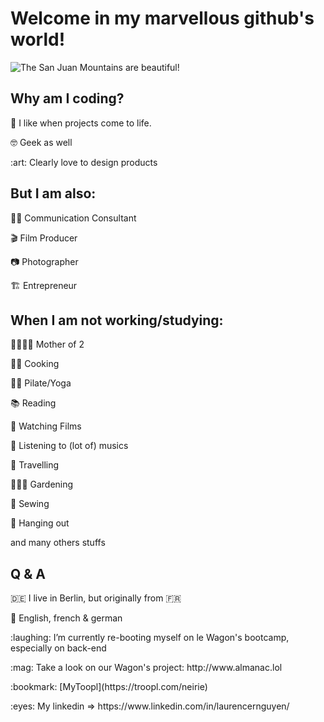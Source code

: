 <h1>Welcome in my marvellous github's world!</h1>

![The San Juan Mountains are beautiful!](https://unsplash.com/photos/cfR-V1QuEKw)

<h2> Why am I coding?</h2>
<p>🌈 I like when projects come to life.</p>
<p>🤓 Geek as well</p>
<p>:art: Clearly love to design products</p>
<h2>But I am also:</h2>
<p>👩‍💻 Communication Consultant</p>
<p>🎬 Film Producer</p>
<p>📷 Photographer</p>
<p>🏗️ Entrepreneur</p>
<h2>When I am not working/studying:</h2>
<p>👨‍👩‍👧‍👦 Mother of 2</p>
<p>👩‍🍳 Cooking</p>
<p>🧘‍♀️ Pilate/Yoga</p>
<p>📚 Reading</p>
<p>🎥 Watching Films</p>
<p>🎵 Listening to (lot of) musics</p>
<p>🧳 Travelling</p>
<p>👩🏻‍🌾 Gardening</p>
<p>🧵 Sewing</p>
<p>💃 Hanging out</p>
<p>and many others stuffs </p>
<h2> Q & A </h2>
<p>🇩🇪 I live in Berlin, but originally from 🇫🇷 </p>
<p>💬 English, french & german</p>
<p>:laughing: I’m currently re-booting myself on le Wagon's bootcamp, especially on back-end</p>
<p>:mag: Take a look on our Wagon's project: http://www.almanac.lol</p>
:bookmark: [MyToopl](https://troopl.com/neirie)
<p>:eyes: My linkedin => https://www.linkedin.com/in/laurencernguyen/</p>
